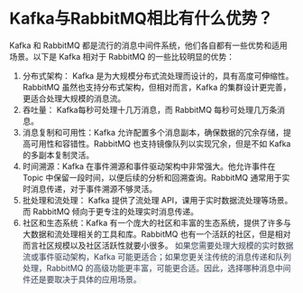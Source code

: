 # Kafka与RabbitMQ相比有什么优势？
Kafka 和 RabbitMQ 都是流行的消息中间件系统，他们各自都有一些优势和适用场景。以下是 Kafka 相对于 RabbitMQ 的一些比较明显的优势：
1. 分布式架构： Kafka 是为大规模分布式流处理而设计的，具有高度可伸缩性。RabbitMQ 虽然也支持分布式架构，但相对而言，Kafka 的集群设计更完善，更适合处理大规模的消息流。
2. 吞吐量： Kafka每秒可处理十几万消息，而 RabbitMQ 每秒可处理几万条消息。
3. 消息复制和可用性：Kafka 允许配置多个消息副本，确保数据的冗余存储，提高可用性和容错性。RabbitMQ 也支持镜像队列以实现冗余，但是不如 Kafka 的多副本复制灵活。
4. 时间溯源：Kafka 在事件溯源和事件驱动架构中非常强大。他允许事件在 Topic 中保留一段时间，以便后续的分析和回溯查询。RabbitMQ 通常用于实时消息传递，对于事件溯源不够灵活。
5. 批处理和流处理： Kafka 提供了流处理 API，课用于实时数据流处理等场景。而 RabbitMQ 倾向于更专注的处理实时消息传递。
6. 社区和生态系统：Kafka 有一个庞大的社区和丰富的生态系统，提供了许多与大数据和流处理相关的工具和库。RabbitMQ 也有一个活跃的社区，但是相对而言社区规模以及社区活跃性就要小很多。
<font style="color:rgb(55, 65, 81);background-color:rgb(247, 247, 248);">如果您需要处理大规模的实时数据流或事件驱动架构，Kafka 可能更适合；如果您更关注传统的消息传递和队列处理，RabbitMQ 的高级功能更丰富，可能更合适。因此，选择哪种消息中间件还是要取决于具体的应用场景。</font>

